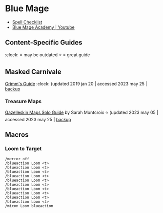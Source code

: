 # Blue Mage

- [Spell Checklist](https://ffxivcollect.com/spells)
- [Blue Mage Academy | Youtube](https://www.youtube.com/@BlueAcademy)

#### 

## Content-Specific Guides

:clock: = may be outdated
:star: = great guide

## Masked Carnivale

[Grimm's Guide](https://docs.google.com/document/d/1kSSa-ddcEZ1UEJIs8oIYq6FlFeqOjmo5rLNdTSADcMo/edit) :clock: (updated 2019 jan 20 | accessed 2023 may 25 | [backup](https://web.archive.org/web/20230526025845/https://docs.google.com/document/d/1kSSa-ddcEZ1UEJIs8oIYq6FlFeqOjmo5rLNdTSADcMo/edit)

### Treasure Maps

[Gazelleskin Maps Solo Guide](https://docs.google.com/document/d/e/2PACX-1vS_DcD48fxGT5p26BGOZvZqKD9J8fZhiiC1dnlpBqnSoENMnNsYFHStjsOwnO-_yi9cEBDaxSqXPXYP/pub) by Sarah Montcroix :star: (updated 2023 may 05 | accessed 2023 may 25 | [backup](https://web.archive.org/web/20230526022551/https://docs.google.com/document/d/e/2PACX-1vS_DcD48fxGT5p26BGOZvZqKD9J8fZhiiC1dnlpBqnSoENMnNsYFHStjsOwnO-_yi9cEBDaxSqXPXYP/pub)

## Macros

### Loom to Target
```
/merror off
/blueaction Loom <t>
/blueaction Loom <t>
/blueaction Loom <t>
/blueaction Loom <t>
/blueaction Loom <t>
/blueaction Loom <t>
/blueaction Loom <t>
/blueaction Loom <t>
/blueaction Loom <t>
/blueaction Loom <t>
/micon Loom blueaction
```
